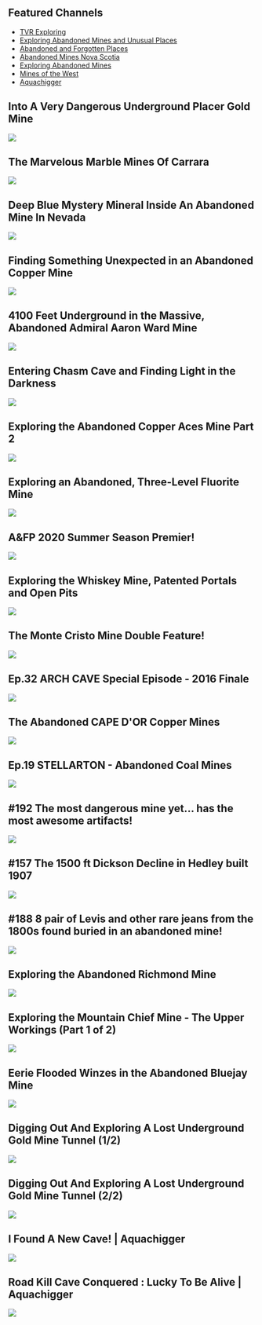 Featured Channels
-----------------

*   [TVR Exploring](https://www.youtube.com/channel/UCeD7ZrrrgGhkVhE5EIPrBwA)
*   [Exploring Abandoned Mines and Unusual Places](https://www.youtube.com/user/fhood/)
*   [Abandoned and Forgotten Places](https://www.youtube.com/channel/UCU7kKUhwDj8jTbJHI8GL21A)
*   [Abandoned Mines Nova Scotia](https://www.youtube.com/channel/UCSFuiWVky6AONgoB__dqmhg)
*   [Exploring Abandoned Mines](https://www.youtube.com/channel/UCtFNKt_IKBpalOWXuIreW7Q)
*   [Mines of the West](https://www.youtube.com/channel/UCOlnSz4KfPqAuOPRBUnzayw)
*   [Aquachigger](https://www.youtube.com/user/aquachigger)

Into A Very Dangerous Underground Placer Gold Mine
--------------------------------------------------

[![](/image/yid-WkklsnMaqiQ.jpg)](https://www.youtube.com/watch?v=WkklsnMaqiQ)

The Marvelous Marble Mines Of Carrara
-------------------------------------

[![](/image/yid-E1_Timwm1fs.jpg)](https://www.youtube.com/watch?v=E1_Timwm1fs)

Deep Blue Mystery Mineral Inside An Abandoned Mine In Nevada
------------------------------------------------------------

[![](/image/yid-MimPqfiwXXU.jpg)](https://www.youtube.com/watch?v=MimPqfiwXXU)

Finding Something Unexpected in an Abandoned Copper Mine
--------------------------------------------------------

[![](/image/yid-dSYy7YYo6XY.jpg)](https://www.youtube.com/watch?v=dSYy7YYo6XY)

4100 Feet Underground in the Massive, Abandoned Admiral Aaron Ward Mine
-----------------------------------------------------------------------

[![](/image/yid-HqQJTfdTJL0.jpg)](https://www.youtube.com/watch?v=HqQJTfdTJL0)

Entering Chasm Cave and Finding Light in the Darkness
-----------------------------------------------------

[![](/image/yid-z4mG3rAjEXQ.jpg)](https://www.youtube.com/watch?v=z4mG3rAjEXQ)

Exploring the Abandoned Copper Aces Mine Part 2
-----------------------------------------------

[![](/image/yid-8nEoZcZmgo8.jpg)](https://www.youtube.com/watch?v=8nEoZcZmgo8)

Exploring an Abandoned, Three-Level Fluorite Mine
-------------------------------------------------

[![](/image/yid-qwGMiCZZLDM.jpg)](https://www.youtube.com/watch?v=qwGMiCZZLDM)

A&FP 2020 Summer Season Premier!
--------------------------------

[![](/image/yid-RwqwNotrioo.jpg)](https://www.youtube.com/watch?v=RwqwNotrioo)

Exploring the Whiskey Mine, Patented Portals and Open Pits
----------------------------------------------------------

[![](/image/yid-OqpqkaXNr74.jpg)](https://www.youtube.com/watch?v=OqpqkaXNr74)

The Monte Cristo Mine Double Feature!
-------------------------------------

[![](/image/yid-WKSI-Vx4yUo.jpg)](https://www.youtube.com/watch?v=WKSI-Vx4yUo)

Ep.32 ARCH CAVE Special Episode - 2016 Finale
---------------------------------------------

[![](/image/yid-kjlHdEEfPxI.jpg)](https://www.youtube.com/watch?v=kjlHdEEfPxI)

The Abandoned CAPE D'OR Copper Mines
------------------------------------

[![](/image/yid-Dr15j1TOBEU.jpg)](https://www.youtube.com/watch?v=Dr15j1TOBEU)

Ep.19 STELLARTON - Abandoned Coal Mines
---------------------------------------

[![](/image/yid-SqLmFYAWpQc.jpg)](https://www.youtube.com/watch?v=SqLmFYAWpQc)

#192 The most dangerous mine yet... has the most awesome artifacts!
-------------------------------------------------------------------

[![](/image/yid-2p-DGj66Z0g.jpg)](https://www.youtube.com/watch?v=2p-DGj66Z0g)

#157 The 1500 ft Dickson Decline in Hedley built 1907
-----------------------------------------------------

[![](/image/yid-k7ISgvCAxRc.jpg)](https://www.youtube.com/watch?v=k7ISgvCAxRc)

#188 8 pair of Levis and other rare jeans from the 1800s found buried in an abandoned mine!
-------------------------------------------------------------------------------------------

[![](/image/yid-WI6ApUvuToM.jpg)](https://www.youtube.com/watch?v=WI6ApUvuToM)

Exploring the Abandoned Richmond Mine
-------------------------------------

[![](/image/yid-cEnFpU4ab-M.jpg)](https://www.youtube.com/watch?v=cEnFpU4ab-M)

Exploring the Mountain Chief Mine - The Upper Workings (Part 1 of 2)
--------------------------------------------------------------------

[![](/image/yid-zKC_TEIXMTs.jpg)](https://www.youtube.com/watch?v=zKC_TEIXMTs)

Eerie Flooded Winzes in the Abandoned Bluejay Mine
--------------------------------------------------

[![](/image/yid-gIF7rws8Pl4.jpg)](https://www.youtube.com/watch?v=gIF7rws8Pl4)

Digging Out And Exploring A Lost Underground Gold Mine Tunnel (1/2)
-------------------------------------------------------------------

[![](/image/yid-kgITmAl7rJk.jpg)](https://www.youtube.com/watch?v=kgITmAl7rJk)

Digging Out And Exploring A Lost Underground Gold Mine Tunnel (2/2)
-------------------------------------------------------------------

[![](/image/yid-YXdQZvtHN2k.jpg)](https://www.youtube.com/watch?v=YXdQZvtHN2k)

I Found A New Cave! | Aquachigger
---------------------------------

[![](/image/yid-RM-i7-elgJQ.jpg)](https://www.youtube.com/watch?v=RM-i7-elgJQ)

Road Kill Cave Conquered : Lucky To Be Alive | Aquachigger
----------------------------------------------------------

[![](/image/yid-5w0RzhT2wYQ.jpg)](https://www.youtube.com/watch?v=5w0RzhT2wYQ)